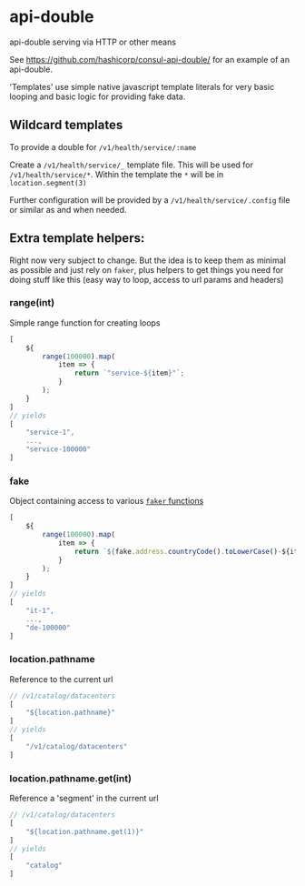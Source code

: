 # api-double

api-double serving via HTTP or other means

See <https://github.com/hashicorp/consul-api-double/> for an example of an api-double.

'Templates' use simple native javascript template literals for very basic looping and basic logic for providing fake data.

## Wildcard templates

To provide a double for `/v1/health/service/:name`

Create a `/v1/health/service/_` template file. This will be used for `/v1/health/service/*`. Within the template the `*` will be in `location.segment(3)`

Further configuration will be provided by a `/v1/health/service/.config` file or similar as and when needed.

## Extra template helpers:

Right now very subject to change. But the idea is to keep them as minimal as possible and just rely on `faker`, plus helpers to get things you need for doing stuff like this (easy way to loop, access to url params and headers)

### range(int)

Simple range function for creating loops

```javascript
[
    ${
        range(100000).map(
            item => {
                return `"service-${item}"`;
            }
        );
    }
]
// yields
[
    "service-1",
    ...,
    "service-100000"
]
```

### fake

Object containing access to various [`faker` functions](https://github.com/marak/Faker.js/#api-methods)

```javascript
[
    ${
        range(100000).map(
            item => {
                return `${fake.address.countryCode().toLowerCase()-${item}}`;
            }
        );
    }
]
// yields
[
    "it-1",
    ...,
    "de-100000"
]
```

### location.pathname

Reference to the current url

```javascript
// /v1/catalog/datacenters
[
    "${location.pathname}"
]
// yields
[
    "/v1/catalog/datacenters"
]
```
### location.pathname.get(int)

Reference a 'segment' in the current url

```javascript
// /v1/catalog/datacenters
[
    "${location.pathname.get(1)}"
]
// yields
[
    "catalog"
]
```

